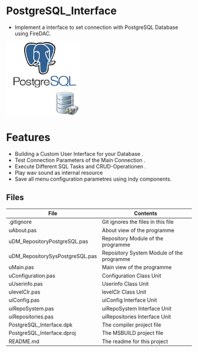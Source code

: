 # PostgreSQL_Interface
- Implement a interface to set connection with PostgreSQL Database using FireDAC.
                   
![](PostgreSQL_Interface.png) 




# Features  
- Building a Custom User Interface for your Database .
- Test Connection Parameters of the Main Connection .
- Execute Different SQL Tasks and CRUD-Operationen .
- Play wav sound as internal resource
- Save all menu configuration parametres using indy components. 





## Files

| File | Contents | 
| --- | --- |
| .gitignore | Git ignores the files in this file |
| uAbout.pas | About view of the programme |
| uDM_RepositoryPostgreSQL.pas | Repository Module of the programme |
| uDM_RepositorySysPostgreSQL.pas | Repository System Module of the programme |
| uMain.pas | Main view of the programme |
| uConfiguration.pas | Configuration Class Unit |
| uUserinfo.pas | Userinfo Class Unit |
| ulevelClr.pas | levelClr Class Unit |
| uiConfig.pas | uiConfig Interface Unit |
| uiRepoSystem.pas | uiRepoSystem Interface Unit |
| uiRepositories.pas | uiRepositories Interface Unit |
| PostgreSQL_Interface.dpk | The compiler project file |
| PostgreSQL_Interface.dproj | The MSBUILD project file |
| README.md | The readme for this project |

